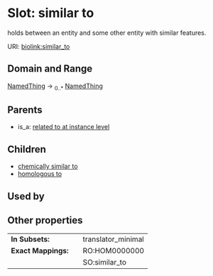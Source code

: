 
# Slot: similar to


holds between an entity and some other entity with similar features.

URI: [biolink:similar_to](https://w3id.org/biolink/vocab/similar_to)


## Domain and Range

[NamedThing](NamedThing.md) &#8594;  <sub>0..\*</sub> [NamedThing](NamedThing.md)

## Parents

 *  is_a: [related to at instance level](related_to_at_instance_level.md)

## Children

 *  [chemically similar to](chemically_similar_to.md)
 *  [homologous to](homologous_to.md)

## Used by


## Other properties

|  |  |  |
| --- | --- | --- |
| **In Subsets:** | | translator_minimal |
| **Exact Mappings:** | | RO:HOM0000000 |
|  | | SO:similar_to |

